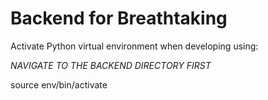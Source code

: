 # Backend for Breathtaking

Activate Python virtual environment when developing using:

*NAVIGATE TO THE BACKEND DIRECTORY FIRST*

source env/bin/activate